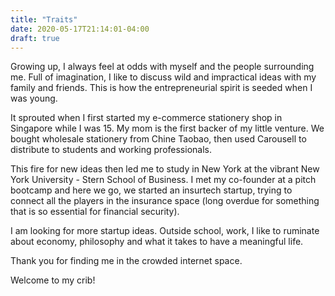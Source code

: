 ```yaml
---
title: "Traits"
date: 2020-05-17T21:14:01-04:00
draft: true
---
```


Growing up, I always feel at odds with myself and the people surrounding me. Full of imagination, I like to discuss wild and impractical ideas with my family and friends. This is how the entrepreneurial spirit is seeded when I was young. 

It sprouted when I first started my e-commerce stationery shop in Singapore while I was 15. My mom is the first backer of my little venture. We bought wholesale stationery from Chine Taobao, then used Carousell to distribute to students and working professionals.

This fire for new ideas then led me to study in New York at the vibrant New York University - Stern School of Business. I met my co-founder at a pitch bootcamp and here we go, we started an insurtech startup, trying to connect all the players in the insurance space (long overdue for something that is so essential for financial security).

I am looking for more startup ideas. Outside school, work, I like to ruminate about economy, philosophy and what it takes to have a meaningful life.

Thank you for finding me in the crowded internet space. 

Welcome to my crib!

